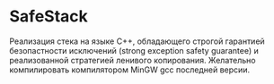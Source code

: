# SafeStack
Реализация стека на языке С++, обладающего строгой гарантией безопастности исключений (strong exception safety guarantee) и реализованной стратегией ленивого копирования.
Желательно компилировать компилятором MinGW gcc последней версии.